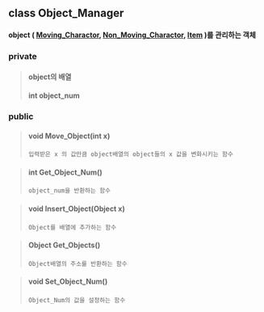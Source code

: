 ## class Object_Manager
#### object ( [Moving_Charactor](moving_charactor.md), [Non_Moving_Charactor](non_moving_charactor.md), [Item](item.md) )를 관리하는 객체

### private
> #### object의 배열
> #### int object_num
> #### 

### public

> #### void Move_Object(int x) 
>     입력받은 x 의 값만큼 object배열의 object들의 x 값을 변화시키는 함수

> #### int Get_Object_Num()
>     object_num을 반환하는 함수

> #### void Insert_Object(Object x)
>     Object를 배열에 추가하는 함수

> #### Object Get_Objects()
>     Object배열의 주소를 반환하는 함수

> #### void Set_Object_Num()
>     Object_Num의 값을 설정하는 함수
